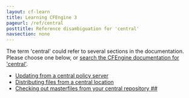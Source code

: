 ```yaml
---
layout: cf-learn
title: Learning CFEngine 3
pageurl: /ref/central
posttitle: Reference disambiguation for 'central'
navsection: none
---
```


The term 'central' could refer to several sections in the documentation. Please choose one below, or
[search the CFEngine documentation for 'central'](http://cfengine.com/docs/3.5/search.html?q=central).

- [Updating from a central policy server](http://cfengine.com/docs/3.5/examples-policy-updating-from-a-central-policy-server.html#updating-from-a-central-policy-server)
- [Distributing files from a central location](http://cfengine.com/docs/3.5/getting-started-tutorials-distributing-files-from-a-central-location.html#distributing-files-from-a-central-location)
- [Checking out masterfiles from your central repository \#\#](http://cfengine.com/docs/3.5/getting-started-tutorials-distributing-files-from-a-central-location.html#checking-out-masterfiles-from-your-central-repository-##)
